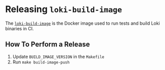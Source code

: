 # Releasing `loki-build-image`

The [`loki-build-image`](../../loki-build-image/) is the Docker image used to run tests and build Loki binaries in CI.

## How To Perform a Release

1. Update `BUILD_IMAGE_VERSION` in the `Makefile`
2. Run `make build-image-push`
